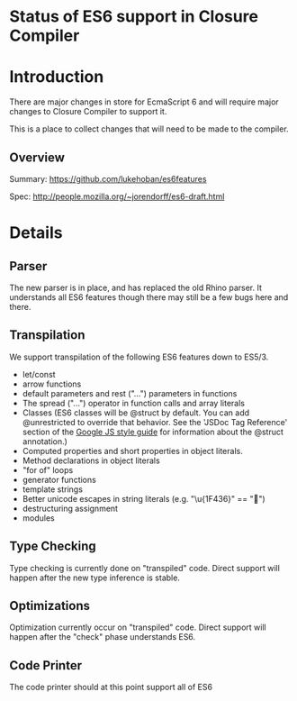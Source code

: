 # Status of ES6 support in Closure Compiler

# Introduction

There are major changes in store for EcmaScript 6 and will require major changes to Closure Compiler to support it.

This is a place to collect changes that will need to be made to the compiler.

## Overview

Summary: https://github.com/lukehoban/es6features

Spec: http://people.mozilla.org/~jorendorff/es6-draft.html

# Details

## Parser

The new parser is in place, and has replaced the old Rhino parser. It understands all ES6 features though there may still be a few bugs here and there.

## Transpilation

We support transpilation of the following ES6 features down to ES5/3.

* let/const
* arrow functions
* default parameters and rest ("...") parameters in functions
* The spread ("...") operator in function calls and array literals
* Classes (ES6 classes will be @struct by default. You can add @unrestricted to override that behavior. See the 'JSDoc Tag Reference' section of the [Google JS style guide](https://google-styleguide.googlecode.com/svn/trunk/javascriptguide.xml) for information about the @struct annotation.)
* Computed properties and short properties in object literals.
* Method declarations in object literals
* "for of" loops
* generator functions
* template strings
* Better unicode escapes in string literals (e.g. "\u{1F436}" == "🐶")
* destructuring assignment
* modules

## Type Checking

Type checking is currently done on "transpiled" code.  Direct support will happen after the new type inference is stable.

## Optimizations

Optimization currently occur on "transpiled" code.  Direct support will happen after the "check" phase understands ES6.

## Code Printer

The code printer should at this point support all of ES6